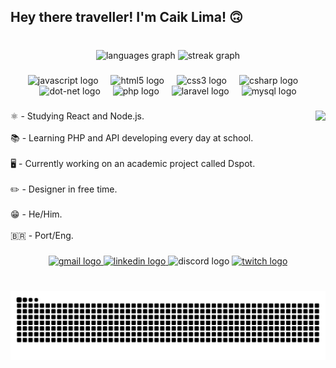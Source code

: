 <h2 align="left">Hey there traveller! I'm Caik Lima! 🙃</h2>

###

<br clear="both">

<div align="center">
  <img src="https://github-readme-stats.vercel.app/api/top-langs?username=Caik0&locale=en&hide_title=false&layout=compact&card_width=320&langs_count=5&theme=dracula&hide_border=false" height="150" alt="languages graph"  />
  <img src="https://streak-stats.demolab.com?user=Caik0&locale=en&mode=daily&theme=dracula&hide_border=false&border_radius=5" height="150" alt="streak graph"  />
</div>

###

<div align="center">
  <img src="https://skillicons.dev/icons?i=js" height="30" alt="javascript logo"  />
  <img width="12" />
  <img src="https://skillicons.dev/icons?i=html" height="30" alt="html5 logo"  />
  <img width="12" />
  <img src="https://skillicons.dev/icons?i=css" height="30" alt="css3 logo"  />
  <img width="12" />
  <img src="https://skillicons.dev/icons?i=cs" height="30" alt="csharp logo"  />
  <img width="12" />
  <img src="https://skillicons.dev/icons?i=dotnet" height="30" alt="dot-net logo"  />
  <img width="12" />
  <img src="https://skillicons.dev/icons?i=php" height="30" alt="php logo"  />
  <img width="12" />
  <img src="https://skillicons.dev/icons?i=laravel" height="30" alt="laravel logo"  />
  <img width="12" />
  <img src="https://skillicons.dev/icons?i=mysql" height="30" alt="mysql logo"  />
</div>

###

<img align="right" height="200" src="https://64.media.tumblr.com/2e4d273d5f241a77eae1996a83a5922f/00d2db11dc3fc8e5-8e/s540x810/768644773d5d9b76f04b635885cc9273e4b5f31e.gifv"  />

###

<p align="left">⚛️ - Studying React and Node.js.<br><br>📚 - Learning PHP and API developing every day at school.<br><br>🖥️ - Currently working on an academic project called Dspot.<br><br>✏️ - Designer in free time.<br><br>😁 - He/Him.<br><br>🇧🇷 - Port/Eng.</p>

###
<div align="center">
  <a href="https://criarmeulink.com.br/u/1726795296" target="_blank">
    <img src="https://img.shields.io/static/v1?message=Gmail&logo=gmail&label=&color=D14836&logoColor=white&labelColor=&style=for-the-badge" height="35" alt="gmail logo"  />
  </a>
  <a href="www.linkedin.com/in/caik-lima-giordane-626977271" target="_blank">
    <img src="https://img.shields.io/static/v1?message=LinkedIn&logo=linkedin&label=&color=0077B5&logoColor=white&labelColor=&style=for-the-badge" height="35" alt="linkedin logo"  />
  </a>
  <img src="https://img.shields.io/static/v1?message=cakoooo&logo=discord&label=Discord&color=grey&logoColor=white&labelColor=7289DA&style=for-the-badge" height="35" alt="discord logo"  />
  <a href="https://www.twitch.tv/cako_de_vidro" target="_blank">
    <img src="https://img.shields.io/static/v1?message=Twitch&logo=twitch&label=&color=9146FF&logoColor=white&labelColor=&style=for-the-badge" height="35" alt="twitch logo"  />
  </a>
</div>

###

<br clear="both">
<div align="center">
<img src="https://raw.githubusercontent.com/Caik0/Caik0/output/snake.svg" alt="Snake animation" />
</div>

###
